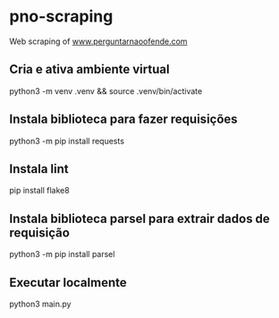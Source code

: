 # pno-scraping
Web scraping of www.perguntarnaoofende.com

## Cria e ativa ambiente virtual
python3 -m venv .venv && source .venv/bin/activate

## Instala biblioteca para fazer requisições
python3 -m pip install requests

## Instala lint
pip install flake8

## Instala biblioteca parsel para extrair dados de requisição
python3 -m pip install parsel

## Executar localmente
python3 main.py